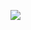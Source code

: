 [![](https://jitpack.io/v/case-presley/Misa-Engine.svg)](https://jitpack.io/#case-presley/Misa-Engine)

